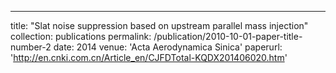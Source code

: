 ---
title: "Slat noise suppression based on upstream parallel mass injection"
collection: publications
permalink: /publication/2010-10-01-paper-title-number-2
date: 2014
venue: 'Acta Aerodynamica Sinica'
paperurl: 'http://en.cnki.com.cn/Article_en/CJFDTotal-KQDX201406020.htm'
